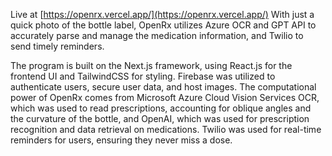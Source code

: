 Live at [https://openrx.vercel.app/](https://openrx.vercel.app/)
With just a quick photo of the bottle label, OpenRx utilizes Azure OCR and GPT API to accurately parse and manage the medication information, and Twilio to send timely reminders.

The program is built on the Next.js framework, using React.js for the frontend UI and TailwindCSS for styling. Firebase was utilized to authenticate users, secure user data, and host images. The computational power of OpenRx comes from Microsoft Azure Cloud Vision Services OCR, which was used to read prescriptions, accounting for oblique angles and the curvature of the bottle, and OpenAI, which was used for prescription recognition and data retrieval on medications. Twilio was used for real-time reminders for users, ensuring they never miss a dose.
